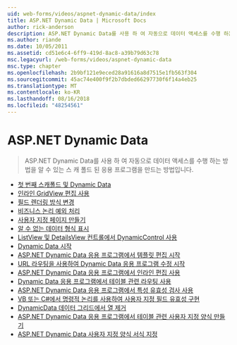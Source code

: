 ```yaml
---
uid: web-forms/videos/aspnet-dynamic-data/index
title: ASP.NET Dynamic Data | Microsoft Docs
author: rick-anderson
description: ASP.NET Dynamic Data를 사용 하 여 자동으로 데이터 액세스를 수행 하는 방법을 알 수 있는 스 캐 폴드 된 응용 프로그램을 만드는 방법입니다.
ms.author: riande
ms.date: 10/05/2011
ms.assetid: cd51e6c4-6ff9-419d-8ac8-a39b79d63c78
msc.legacyurl: /web-forms/videos/aspnet-dynamic-data
msc.type: chapter
ms.openlocfilehash: 2b9bf121e9eced28a91616a8d7515e1fb563f304
ms.sourcegitcommit: 45ac74e400f9f2b7dbded66297730f6f14a4eb25
ms.translationtype: MT
ms.contentlocale: ko-KR
ms.lasthandoff: 08/16/2018
ms.locfileid: "48254561"
---
```

<a name="aspnet-dynamic-data"></a>ASP.NET Dynamic Data
====================
> ASP.NET Dynamic Data를 사용 하 여 자동으로 데이터 액세스를 수행 하는 방법을 알 수 있는 스 캐 폴드 된 응용 프로그램을 만드는 방법입니다.


- [첫 번째 스캐폴드 및 Dynamic Data](your-first-scaffold-and-what-is-dynamic-data.md)
- [인라인 GridView 편집 사용](how-do-i-enable-inline-gridview-editing.md)
- [필드 렌더링 방식 변경](how-do-i-change-how-my-fields-render.md)
- [비즈니스 논리 예외 처리](how-do-i-handle-business-logic-exceptions.md)
- [사용자 지정 페이지 만들기](how-do-i-make-custom-pages.md)
- [알 수 없는 데이터 형식 표시](how-do-i-display-unknown-datatypes.md)
- [ListView 및 DetailsView 컨트롤에서 DynamicControl 사용](how-do-i-use-a-dynamiccontrol-in-listview-and-detailsview-controls.md)
- [Dynamic Data 시작](getting-started-with-dynamic-data.md)
- [ASP.NET Dynamic Data 응용 프로그램에서 템플릿 편집 시작](begin-editing-the-templates-in-aspnet-dynamic-data-applications.md)
- [URL 라우팅을 사용하여 Dynamic Data 응용 프로그램 수정 시작](begin-modifying-dynamic-data-applications-with-url-routing.md)
- [ASP.NET Dynamic Data 응용 프로그램에서 인라인 편집 사용](enable-in-line-editing-in-aspnet-dynamic-data-applications.md)
- [Dynamic Data 응용 프로그램에서 테이블 관련 라우팅 사용](how-to-enable-table-specific-routing-in-dynamic-data-applications.md)
- [ASP.NET Dynamic Data 응용 프로그램에서 특성 유효성 검사 사용](how-to-use-attribute-validation-in-aspnet-dynamic-data-applications.md)
- [VB 또는 C#에서 명령적 논리를 사용하여 사용자 지정 필드 유효성 구현](how-to-implement-custom-field-validation-with-imperative-logic-in-vb-or-c.md)
- [DynamicData 데이터 그리드에서 열 제거](how-to-remove-columns-from-your-dynamicdata-data-grids.md)
- [ASP.NET Dynamic Data 응용 프로그램에서 테이블 관련 사용자 지정 양식 만들기](how-to-create-table-specific-custom-forms-in-an-aspnet-dynamic-data-application.md)
- [ASP.NET Dynamic Data 사용자 지정 양식 서식 지정](aspnet-dynamic-data-custom-form-formatting.md)
